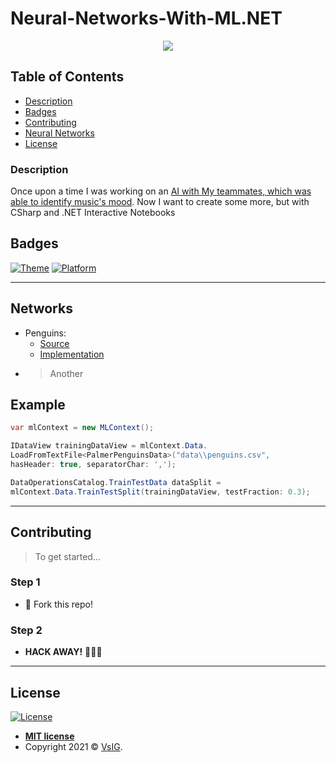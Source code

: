 # Neural-Networks-With-ML.NET

<p align="center">
  <img src="https://github.com/VsIG-official/Neural-Networks-With-ML.NET/blob/master/Images/NeuralNetworks.jpg" data-canonical-src="https://github.com/VsIG-official/Neural-Networks-With-ML.NET/blob/master/Images/NeuralNetworks.jpg"/>
</p>

## Table of Contents

- [Description](#description)
- [Badges](#badges)
- [Contributing](#contributing)
- [Neural Networks](#networks)
- [License](#license)

### Description

Once upon a time I was working on an [AI with My teammates, which was able to identify music's mood](https://github.com/mezidia/song-helper). Now I want to create some more, but with CSharp and .NET Interactive Notebooks

## Badges

[![Theme](https://img.shields.io/badge/Theme-AI-blueviolet?style=flat-square)](https://www.google.com.ua/)
[![Platform](https://img.shields.io/badge/Platform-CSharp-blueviolet?style=flat-square)](https://www.google.com.ua/)

---

## Networks

- Penguins:
  - [Source](https://rubikscode.net/2021/09/27/net-interactive-jupyter-notebooks/)
  - [Implementation](https://github.com/VsIG-official/Neural-Networks-With-ML.NET/tree/master/Penguins)
- > Another

## Example

```csharp
var mlContext = new MLContext();

IDataView trainingDataView = mlContext.Data.
LoadFromTextFile<PalmerPenguinsData>("data\\penguins.csv",
hasHeader: true, separatorChar: ',');

DataOperationsCatalog.TrainTestData dataSplit =
mlContext.Data.TrainTestSplit(trainingDataView, testFraction: 0.3);
```

---

## Contributing

> To get started...

### Step 1

- 🍴 Fork this repo!

### Step 2

- **HACK AWAY!** 🔨🔨🔨

---

## License

[![License](http://img.shields.io/:license-mit-blue.svg?style=flat-square)](http://badges.mit-license.org)

- **[MIT license](http://opensource.org/licenses/mit-license.php)**
- Copyright 2021 © <a href="https://github.com/VsIG-official" target="_blank">VsIG</a>.
